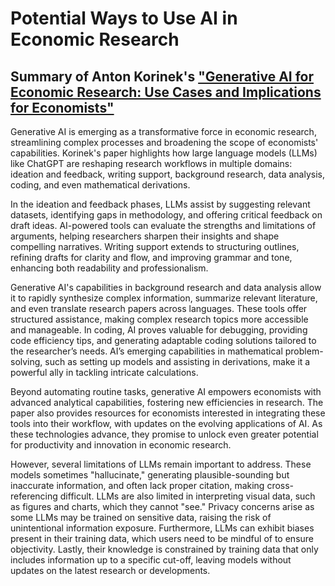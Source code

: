 # Potential Ways to Use AI in Economic Research
## Summary of Anton Korinek's ["Generative AI for Economic Research: Use Cases and Implications for Economists"](https://www.newyorkfed.org/medialibrary/media/research/conference/2023/FinTech/400pm_Korinek_Paper_LLMs_final.pdf?sc_lang=en&hash=81479B118CD523A654A4EBCECA1BF4A1)

<!--- ### Ideas: parts of project: idea creation, paper writing, proofreading paper, code developing, analysis --->

<!--- ### idea creation: finding data sets, understanding potential pitfalls in idea, finding resources to help get ideas, workshopping based off of papers you upload to AI platform --->

<!--- %### paper writing: helping create an outline for paper --->

<!--- %### proofreading paper: synthesis, translation into different language, writing precision, reworking structure --->

<!--- %### code development: can help interpret errors, can fix code, can provide alternative packages or methods for completing a task --->

<!--- %### analysis: can help interpret results, if there are potential convoluting results, can help determine --->

Generative AI is emerging as a transformative force in economic research, streamlining complex processes and broadening the scope of economists' capabilities. Korinek's paper highlights how large language models (LLMs) like ChatGPT are reshaping research workflows in multiple domains: ideation and feedback, writing support, background research, data analysis, coding, and even mathematical derivations.

In the ideation and feedback phases, LLMs assist by suggesting relevant datasets, identifying gaps in methodology, and offering critical feedback on draft ideas. AI-powered tools can evaluate the strengths and limitations of arguments, helping researchers sharpen their insights and shape compelling narratives. Writing support extends to structuring outlines, refining drafts for clarity and flow, and improving grammar and tone, enhancing both readability and professionalism.

Generative AI's capabilities in background research and data analysis allow it to rapidly synthesize complex information, summarize relevant literature, and even translate research papers across languages. These tools offer structured assistance, making complex research topics more accessible and manageable. In coding, AI proves valuable for debugging, providing code efficiency tips, and generating adaptable coding solutions tailored to the researcher’s needs. AI’s emerging capabilities in mathematical problem-solving, such as setting up models and assisting in derivations, make it a powerful ally in tackling intricate calculations.

Beyond automating routine tasks, generative AI empowers economists with advanced analytical capabilities, fostering new efficiencies in research. The paper also provides resources for economists interested in integrating these tools into their workflow, with updates on the evolving applications of AI. As these technologies advance, they promise to unlock even greater potential for productivity and innovation in economic research.

However, several limitations of LLMs remain important to address. These models sometimes "hallucinate," generating plausible-sounding but inaccurate information, and often lack proper citation, making cross-referencing difficult. LLMs are also limited in interpreting visual data, such as figures and charts, which they cannot "see." Privacy concerns arise as some LLMs may be trained on sensitive data, raising the risk of unintentional information exposure. Furthermore, LLMs can exhibit biases present in their training data, which users need to be mindful of to ensure objectivity. Lastly, their knowledge is constrained by training data that only includes information up to a specific cut-off, leaving models without updates on the latest research or developments.
